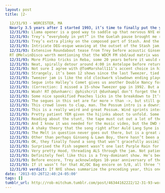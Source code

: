 ```yaml
---
layout: post
title: |2-

  12/31/93 - WORCESTER, MA
  Nearly 3.5 years after I started 1993, it’s time to finally put the year to bed: 12/31/93, Worcester, MA, Worcester Centrum Centre.
  12/31/93: Llama opener is a good way to saddle up that nervous NYE energy. First show at the now-DCU Center, capacity 15,000.
  12/31/93: Trey’s “everybody in yet?” in the Guelah pause brought me right back to listening to this tape in high school. #Proustian
  12/31/93: Trey’s extra plinky on the composed part of Stash. And the clapping is now officially A Thing.
  12/31/93: Intricate DEG-esque weaving at the outset of the Stash jam, nice stretch of tension, tension, release then a quiet finish.
  12/31/93: Extensive Roundabout tease from Trey before acoustic Ginseng. And I mean tease.
  RT @MelvinDisco worth mentioning that the WDCM FM sbd/aud matrix was the most preemo sounding source of any show for a looooong time
  12/31/93: More Plinko tricks in Reba, some 20 years before it would earn that name. Jam moves at a confident, communicative gallop.
  12/31/93: Neat, spirally detour around 4:00 in Antelope before returning to barely contained frenzy. This whole set is manic as hell.
  12/31/93: Not sure I agree with @TomMarshall111’s accent choice in his Antelope cameo though.
  12/31/93: Strangely, it’s been 12 shows since the last Tweezer, tied for the longest gap up to that point. It was almost MIA in Aug 93.
  12/31/93: Tweezer jam is like the old clockwork slowdown ending played faster and stretched. Disorienting, but breathtakingly intricate.
  12/31/93: Segue into Halley’s Comet gives us another Double Nancy for ‘93. Where’s his guest appearance?
  12/31/93: (Correction: I missed a 15-show Tweezer gap in 1992. But a dozen shows is still a long Tweezerless stretch for any era.)
  12/31/93: Woah! RT @dunhamrc: @phishcrit @dunhampl don’t forget the Banana Splits Theme tease in the middle of the Tweezer jam
  12/31/93: Some nice spookified Peaches licks in the breakdown to It’s Ice. Clearly, the official song of NYE Run 1993.
  12/31/93: The segues in this set are far more > than ->, but still good to hear a broader architecture forming vs. a collection of songs.
  12/31/93: This crowd loves to clap, man. The Possum intro is a downright hootenanny.
  12/31/93: This is a really weird and great Possum. Wind sprints interrupted by sparse conversations with audience noisemaker din.
  12/31/93: Pretty patient YEM given the hijinks about to unfold. Some minimal flourishes around the “Boy Man” and the start of the jam.
  12/31/93: Reading about the stunt, the tape must cut out a lot of the sound effects, save for the talking clam countdown.
  12/31/93: And I know it was needed for the music video, but the DWD sneak peek must have been a really confusing experience.
  12/31/93: A shaky theory that the song right after Auld Lang Syne is the band’s MVP choice for the year. Let’s cheat and say it’s Melt here.
  12/31/93: The Melt in question never goes out there, but is a great abstract of the era’s high speed, high precision interplay.
  12/31/93: Other than perhaps Ginseng & Lawn Boy, there hasn’t been a single breather in the setlist of this show. Pedal to the floor.
  12/31/93: OK, they finally found a song that won’t gracefully assimilate a Peaches tease, and it is Suzy.
  12/31/93: Surprised the Fish segment wasn’t one last Purple Rain for the year. I guess Fish has a no-repeats policy even if Phish doesn’t.
  12/31/93: Very pretty Hood, threading ALS through the jam. Not patient exactly (nothing is in this show) but deftly reaches its peak.
  12/31/93: Definitely feel like this is a Trey-dominant show. He’s been on point and in the lead throughout.
  12/31/93: Before encore, Trey acknowledges 10-year anniversary of the band. “Hope you guys will be back with us for 10 more.”#andthensome
  12/31/93: If it wasn’t for that AC/DC Bag encore on 5/8, all three ‘93 tours would have ended with Amazing Grace. Nice touch.
  12/31/93 verdict: If NYE shows summarize the preceding year, this one captured the deadly efficient spring more than the exploratory summer.
date: '2013-03-26T12:40:24-05:00'
tags: []
tumblr_url: http://rob-mitchum.tumblr.com/post/46344162222/12-31-93-worcester-ma-nearly-3-5-years-after-i
---
```

